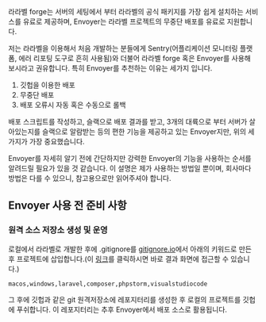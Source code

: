라라벨 forge는 서버의 세팅에서 부터 라라벨의 공식 패키지를 가장 쉽게 설치하는 서비스를 유료로 제공하며, Envoyer는 라라벨 프로젝트의 무중단 배포를 유료로 지원합니다.

저는 라라벨을 이용해서 처음 개발하는 분들에게 Sentry(어플리케이션 모니터링 플랫폼, 에러 리포팅 도구로 흔히 사용됨)와 더불어 라라벨 forge 혹은 Envoyer를 사용해 보시라고 권유합니다. 특히 Envoyer를 추천하는 이유는 세가지 입니다.

1. 깃헙을 이용한 배포
2. 무중단 배포
3. 배포 오류시 자동 혹은 수동으로 롤백

배포 스크립트를 작성하고, 슬랙으로 배포 결과를 받고, 3개의 대륙으로 부터 서버가 살아있는지를 슬랙으로 알람받는 등의 편한 기능을 제공하고 있는 Envoyer지만, 위의 세가지가 가장 중요했습니다.

Envoyer를 자세히 알기 전에 간단하지만 강력한 Envoyer의 기능을 사용하는 순서를 알려드릴 필요가 있을 것 같습니다. 이 설명은 제가 사용하는 방법일 뿐이며, 회사마다 방법은 다를 수 있으니, 참고용으로만 읽어주셔야 합니다.

## Envoyer 사용 전 준비 사항

### 원격 소스 저장소 생성 및 운영

로컬에서 라라벨로 개발한 후에 .gitignore를 [gitignore.io](http://gitignore.io)에서 아래의 키워드로 만든 후 프로젝트에 삽입합니다.(이 [링크](https://www.gitignore.io/?templates=macos,windows,laravel,composer,phpstorm,visualstudiocode)를 클릭하시면 바로 결과 화면에 접근할 수 있습니다.)

```
macos,windows,laravel,composer,phpstorm,visualstudiocode
```

그 후에 깃헙과 같은 git 원격저장소에 레포지터리를 생성한 후 로컬의 프로젝트를 깃헙에 푸쉬합니다. 이 레포지터리는 추후 Envoyer에서 배포 소스로 활용됩니다.

###
